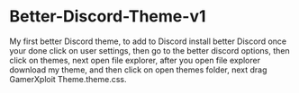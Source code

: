 # Better-Discord-Theme-v1
My first better Discord theme, to add to Discord install better Discord once your done click on user settings, then go to the better discord options, then click on themes, next open file explorer, after you open file explorer download my theme, and then click on open themes folder, next drag GamerXploit Theme.theme.css.
